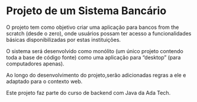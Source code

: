 # Projeto de um Sistema Bancário
O projeto tem como objetivo criar uma aplicação para bancos from the scratch (desde o zero), onde usuários possam ter acesso a funcionalidades básicas disponibilizadas por estas instituições.

O sistema será desenvolvido como monólito (um único projeto contendo toda a base de código fonte) como uma aplicação para “desktop” (para computadores apenas). 

Ao longo do desenvolvimento do projeto,serão adicionadas regras a ele e adaptado para o contexto web.

Este projeto faz parte do curso de backend com Java da Ada Tech.

